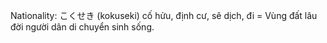 Nationality: こくせき (kokuseki) cố hửu, định cư, sê dịch, đi = Vùng đất lâu đời người dân di chuyển sinh sống.
